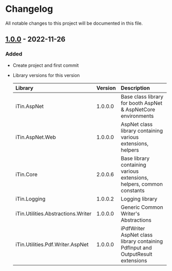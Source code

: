 ﻿# Changelog

All notable changes to this project will be documented in this file.

## [1.0.0] - 2022-11-26

### Added

 - Create project and first commit

  - Library versions for this version
  
	| Library | Version | Description |
	|:------|:------|:----------|
	| iTin.AspNet | 1.0.0.0 | Base class library for booth AspNet & AspNetCore environments |
	| iTin.AspNet.Web | 1.0.0.0 | AspNet class library containing various extensions, helpers |
	| iTin.Core | 2.0.0.6 | Base library containing various extensions, helpers, common constants |
	| iTin.Logging | 1.0.0.2 | Logging library |
	| iTin.Utilities.Abstractions.Writer | 1.0.0.0 | Generic Common Writer's Abstractions |
	| iTin.Utilities.Pdf.Writer.AspNet | 1.0.0.0 | iPdfWriter AspNet class library containing PdfInput and OutputResult extensions |


[1.0.0]: https://github.com/iAJTin/iPdfWriter.AspNetCore/releases/tag/v1.0.0

[README.md]: ./README.md

